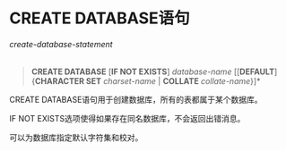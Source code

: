 # CREATE DATABASE语句

###### create-database-statement  
> **CREATE DATABASE** [**IF NOT EXISTS**] *database-name* [[**DEFAULT**] {**CHARACTER SET** *charset-name* | **COLLATE** *collate-name*}]*

CREATE DATABASE语句用于创建数据库，所有的表都属于某个数据库。

IF NOT EXISTS选项使得如果存在同名数据库，不会返回出错消息。

可以为数据库指定默认字符集和校对。